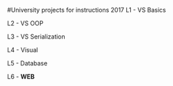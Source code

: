 #University projects for instructions 2017
L1 - VS Basics

L2 - VS OOP

L3 - VS Serialization

L4 - Visual

L5 - Database

L6 - <b>WEB</b>
